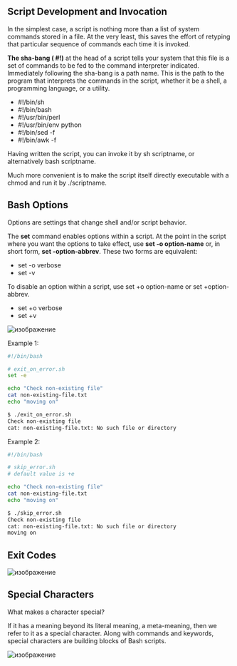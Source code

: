 ## Script Development and Invocation

In the simplest case, a script is nothing more than a list of system commands stored in a file. At the very least, this saves the effort of retyping that particular sequence of commands each time it is invoked.  

**The sha-bang ( #!)** at the head of a script tells your system that this file is a set of commands to be fed to the command interpreter indicated. Immediately following the sha-bang is a path name. This is the path to the program that interprets the commands in the script, whether it be a shell, a programming language, or a utility.

- #!/bin/sh
- #!/bin/bash
- #!/usr/bin/perl
- #!/usr/bin/env python
- #!/bin/sed -f
- #!/bin/awk -f

Having written the script, you can invoke it by sh scriptname, or alternatively bash scriptname. 

Much more convenient is to make the script itself directly executable with a chmod and run it by ./scriptname.

## Bash Options

Options are settings that change shell and/or script behavior.  

The **set** command enables options within a script. At the point in the script where you want the options to take effect, use **set -o option-name** or, in short form, **set -option-abbrev**. These two forms are equivalent:

- set -o verbose
- set -v

To disable an option within a script, use set +o option-name or set +option-abbrev.

- set +o verbose
- set +v
  
![изображение](https://github.com/AYaskuld/Linux/assets/98359811/fa741c27-b12a-49e8-859e-5049e67e5d6f)

Example 1:
```bash
#!/bin/bash

# exit_on_error.sh
set -e

echo "Check non-existing file"
cat non-existing-file.txt 
echo "moving on"

$ ./exit_on_error.sh 
Check non-existing file
cat: non-existing-file.txt: No such file or directory
```
Example 2:
```bash
#!/bin/bash

# skip_error.sh
# default value is +e

echo "Check non-existing file"
cat non-existing-file.txt 
echo "moving on"

$ ./skip_error.sh 
Check non-existing file
cat: non-existing-file.txt: No such file or directory
moving on
```
## Exit Codes

![изображение](https://github.com/AYaskuld/Linux/assets/98359811/28483727-4cba-498e-a828-907d28de3330)

## Special Characters

What makes a character special?

If it has a meaning beyond its literal meaning, a meta-meaning, then we refer to it as a special character. Along with commands and keywords, special characters are building blocks of Bash scripts. 

![изображение](https://github.com/AYaskuld/Linux/assets/98359811/040abb1c-ec41-4921-a9f2-241a8bb924d8)


